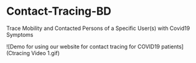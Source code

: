 # Contact-Tracing-BD
Trace Mobility and Contacted Persons of a Specific User(s) with Covid19 Symptoms

![Demo for using our website for contact tracing for COVID19 patients](Ctracing Video 1.gif)

